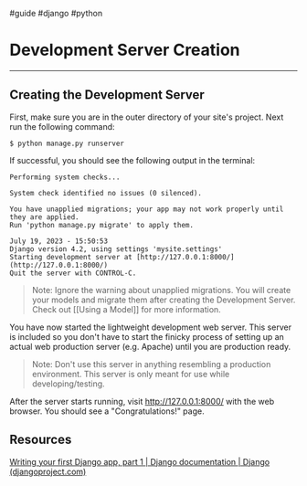 #guide #django #python 

# Development Server Creation
____________________________________________________

## Creating the Development Server

First, make sure you are in the outer directory of your site's project. Next run the following command:

`$ python manage.py runserver`

If successful, you should see the following output in the terminal:
```
Performing system checks...

System check identified no issues (0 silenced).

You have unapplied migrations; your app may not work properly until they are applied.
Run 'python manage.py migrate' to apply them.

July 19, 2023 - 15:50:53
Django version 4.2, using settings 'mysite.settings'
Starting development server at [http://127.0.0.1:8000/](http://127.0.0.1:8000/)
Quit the server with CONTROL-C.
```

>Note: Ignore the warning about unapplied migrations. You will create your models and migrate them after creating the Development Server. Check out [[Using a Model]] for more information.

You have now started the lightweight development web server. This server is included so you don't have to start the finicky process of setting up an actual web production server  (e.g. Apache) until you are production ready. 

>Note: Don't use this server in anything resembling a production environment. This server is only meant for use while developing/testing.

After the server starts running, visit http://127.0.0.1:8000/ with the web browser. You should see a "Congratulations!" page.

## Resources
[Writing your first Django app, part 1 | Django documentation | Django (djangoproject.com)](https://docs.djangoproject.com/en/4.2/intro/tutorial01/)
